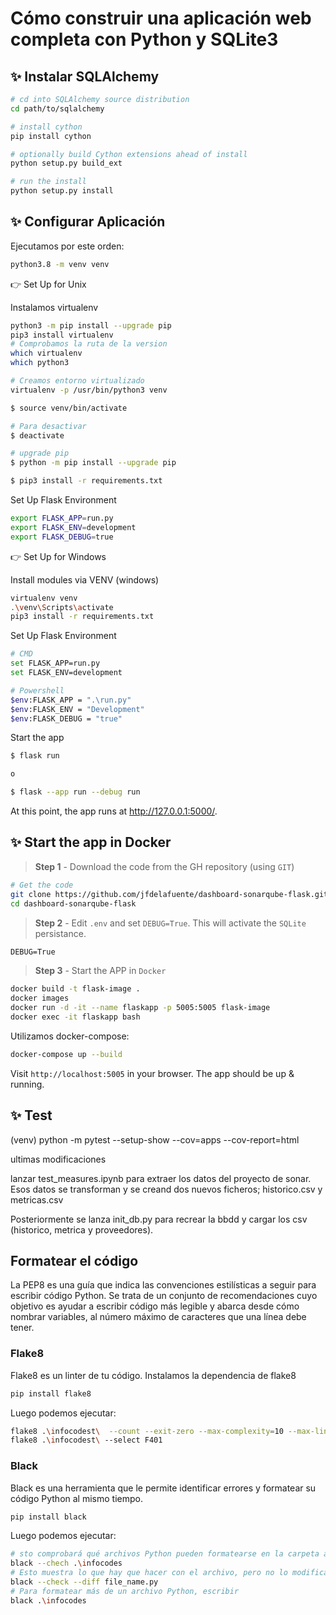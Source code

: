 # Cómo construir una aplicación web completa con Python y SQLite3

## ✨ Instalar SQLAlchemy

```bash
# cd into SQLAlchemy source distribution
cd path/to/sqlalchemy

# install cython
pip install cython

# optionally build Cython extensions ahead of install
python setup.py build_ext

# run the install
python setup.py install
```

## ✨ Configurar Aplicación

Ejecutamos por este orden:

```bash
python3.8 -m venv venv
```

👉 Set Up for Unix

Instalamos virtualenv
```bash
python3 -m pip install --upgrade pip
pip3 install virtualenv
# Comprobamos la ruta de la version
which virtualenv
which python3
```
```bash
# Creamos entorno virtualizado
virtualenv -p /usr/bin/python3 venv

$ source venv/bin/activate

# Para desactivar
$ deactivate

# upgrade pip
$ python -m pip install --upgrade pip

$ pip3 install -r requirements.txt
```

Set Up Flask Environment

```bash
export FLASK_APP=run.py
export FLASK_ENV=development
export FLASK_DEBUG=true
```

👉 Set Up for Windows

Install modules via VENV (windows)

```bash
virtualenv venv
.\venv\Scripts\activate
pip3 install -r requirements.txt
```

Set Up Flask Environment

```bash
# CMD
set FLASK_APP=run.py
set FLASK_ENV=development

# Powershell
$env:FLASK_APP = ".\run.py"
$env:FLASK_ENV = "Development"
$env:FLASK_DEBUG = "true"
```

Start the app

```bash
$ flask run

o

$ flask --app run --debug run
```

At this point, the app runs at http://127.0.0.1:5000/.

## ✨ Start the app in Docker

> **Step 1** - Download the code from the GH repository (using `GIT`) 

```bash
# Get the code
git clone https://github.com/jfdelafuente/dashboard-sonarqube-flask.git
cd dashboard-sonarqube-flask
```

> **Step 2** - Edit `.env` and set `DEBUG=True`. This will activate the `SQLite` persistance.

```txt
DEBUG=True
```

> **Step 3** - Start the APP in `Docker`

```bash
docker build -t flask-image .
docker images
docker run -d -it --name flaskapp -p 5005:5005 flask-image
docker exec -it flaskapp bash
```

Utilizamos docker-compose:
```bash
docker-compose up --build 
```

Visit `http://localhost:5005` in your browser. The app should be up & running.

## ✨ Test

(venv) python -m pytest --setup-show --cov=apps --cov-report=html

ultimas modificaciones

lanzar test_measures.ipynb para extraer los datos del proyecto de sonar.
Esos datos se transforman y se creand dos nuevos ficheros; historico.csv y metricas.csv

Posteriormente se lanza init_db.py para recrear la bbdd y cargar los csv (historico, metrica y proveedores).

## Formatear el código

La PEP8 es una guía que indica las convenciones estilísticas a seguir para escribir código Python. Se trata de un conjunto de recomendaciones cuyo objetivo es ayudar a escribir código más legible y abarca desde cómo nombrar variables, al número máximo de caracteres que una línea debe tener.

### Flake8

Flake8 es un linter de tu código. Instalamos la dependencia de flake8

```bash
pip install flake8
```

Luego podemos ejecutar:

```bash
flake8 .\infocodest\  --count --exit-zero --max-complexity=10 --max-line-length=127 --statistics
flake8 .\infocodest\ --select F401
```

### Black

Black es una herramienta que le permite identificar errores y formatear su código Python al mismo tiempo.

```bash
pip install black
```

Luego podemos ejecutar:

```bash
# sto comprobará qué archivos Python pueden formatearse en la carpeta actual (pero en realidad no modifica el archivo Python).
black --chech .\infocodes
# Esto muestra lo que hay que hacer con el archivo, pero no lo modifica.
black --check --diff file_name.py
# Para formatear más de un archivo Python, escribir
black .\infocodes
```
